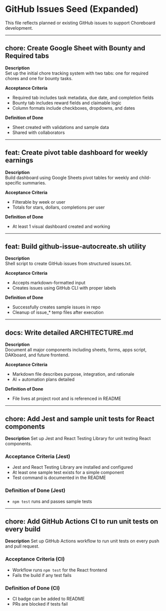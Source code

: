 # GitHub Issues Seed (Expanded)

This file reflects planned or existing GitHub issues to support Choreboard development.

---

## chore: Create Google Sheet with Bounty and Required tabs

**Description**  
Set up the initial chore tracking system with two tabs: one for required chores and one for bounty tasks.

**Acceptance Criteria**
- Required tab includes task metadata, due date, and completion fields
- Bounty tab includes reward fields and claimable logic
- Column formats include checkboxes, dropdowns, and dates

**Definition of Done**
- Sheet created with validations and sample data
- Shared with collaborators

---

## feat: Create pivot table dashboard for weekly earnings

**Description**  
Build dashboard using Google Sheets pivot tables for weekly and child-specific summaries.

**Acceptance Criteria**
- Filterable by week or user
- Totals for stars, dollars, completions per user

**Definition of Done**
- At least 1 visual dashboard created and working

---

## feat: Build github-issue-autocreate.sh utility

**Description**  
Shell script to create GitHub issues from structured issues.txt.

**Acceptance Criteria**
- Accepts markdown-formatted input
- Creates issues using GitHub CLI with proper labels

**Definition of Done**
- Successfully creates sample issues in repo
- Cleanup of issue_* temp files after execution

---

## docs: Write detailed ARCHITECTURE.md

**Description**  
Document all major components including sheets, forms, apps script, DAKboard, and future frontend.

**Acceptance Criteria**
- Markdown file describes purpose, integration, and rationale
- AI + automation plans detailed

**Definition of Done**
- File lives at project root and is referenced in README

---

## chore: Add Jest and sample unit tests for React components

**Description**
Set up Jest and React Testing Library for unit testing React components.

### Acceptance Criteria (Jest)

- Jest and React Testing Library are installed and configured
- At least one sample test exists for a simple component
- Test command is documented in the README

### Definition of Done (Jest)

- `npm test` runs and passes sample tests

---

## chore: Add GitHub Actions CI to run unit tests on every build

**Description**
Set up GitHub Actions workflow to run unit tests on every push and pull request.

### Acceptance Criteria (CI)

- Workflow runs `npm test` for the React frontend
- Fails the build if any test fails

### Definition of Done (CI)

- CI badge can be added to README
- PRs are blocked if tests fail
